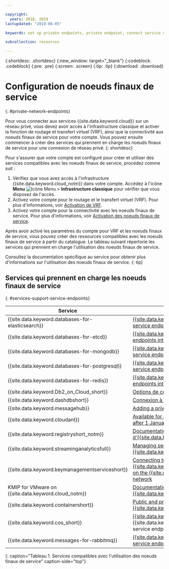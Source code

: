 ```yaml
---

copyright:
  years: 2018, 2019
lastupdated: "2019-08-05"

keywords: set up private endpoints, private endpoint, connect service over private network, 

subcollection: resources

---
```


{:shortdesc: .shortdesc}
{:new_window: target="_blank"}
{:codeblock: .codeblock}
{:pre: .pre}
{:screen: .screen}
{:tip: .tip}
{:download: .download}

# Configuration de noeuds finaux de service
{: #private-network-endpoints}

Pour vous connecter aux services {{site.data.keyword.cloud}} sur un réseau privé, vous devez avoir accès à l'infrastructure classique et activer la fonction de routage et transfert virtuel (VRF), ainsi que la connectivité aux noeuds finaux de service pour votre compte. Vous pouvez ensuite commencer à créer des services qui prennent en charge les noeuds finaux de service pour une connexion de réseau privé.
{: shortdesc}

Pour s'assurer que votre compte est configuré pour créer et utiliser des services compatibles avec les noeuds finaux de service, procédez comme suit :

1. Vérifiez que vous avez accès à l'infrastructure {{site.data.keyword.cloud_notm}} dans votre compte. Accédez à l'icône **Menu** ![Icône Menu](../icons/icon_hamburger.svg) > **Infrastructure classique** pour vérifier que vous disposez de l'accès.
2. Activez votre compte pour le routage et le transfert virtuel (VRF). Pour plus d'informations, voir [Activation de VRF](/docs/account?topic=account-vrf-service-endpoint#vrf).
3. Activez votre compte pour la connectivité avec les noeuds finaux de service. Pour plus d'informations, voir [Activation des noeuds finaux de service](/docs/account?topic=account-vrf-service-endpoint#service-endpoint).

Après avoir activé les paramètres du compte pour VRF et les noeuds finaux de service, vous pouvez créer des ressources compatibles avec les noeuds finaux de service à partir du catalogue. 
Le tableau suivant répertorie les services qui prennent en charge l'utilisation des noeuds finaux de service. 

Consultez la documentation spécifique au service pour obtenir plus d'informations sur l'utilisation des noeuds finaux de service.
{: tip}

## Services qui prennent en charge les noeuds finaux de service
{: #services-support-service-endpoints}

| Service | Documentation |
|-------------------|-------------------------------|
| {{site.data.keyword.databases-for-elasticsearch}} | [{{site.data.keyword.databases-for-elasticsearch}} service endpoints integration](/docs/services/databases-for-elasticsearch?topic=cloud-databases-service-endpoints) |
| {{site.data.keyword.databases-for-etcd}} | [{{site.data.keyword.databases-for-etcd}} service endpoints integration](/docs/services/databases-for-etcd?topic=cloud-databases-service-endpoints) |
| {{site.data.keyword.databases-for-mongodb}} | [{{site.data.keyword.databases-for-mongodb}} service endpoints integration](/docs/services/databases-for-mongodb?topic=cloud-databases-service-endpoints) |
| {{site.data.keyword.databases-for-postgresql}} | [{{site.data.keyword.databases-for-postgresql}} service endpoints integration](/docs/services/databases-for-postgresql?topic=cloud-databases-service-endpoints)|
| {{site.data.keyword.databases-for-redis}} | [{{site.data.keyword.databases-for-redis}} service endpoints integration](/docs/services/databases-for-redis?topic=cloud-databases-service-endpoints)|
| {{site.data.keyword.Db2_on_Cloud_short}} | [Options de connectivité](/docs/services/Db2onCloud?topic=Db2onCloud-connect_options) |
| {{site.data.keyword.dashdbshort}} | [Connexion à un noeud final privé](/docs/services/Db2whc?topic=Db2whc-connect_options#priv_endpt) |
|{{site.data.keyword.messagehub}} | [Adding a private endpoint](/docs/services/EventStreams?topic=eventstreams-manage_endpoints#add_endpoint) |
| {{site.data.keyword.cloudant}}  |  [Available for all dedicated hardware plans deployed after 1 January 2019](/docs/services/Cloudant/api?topic=cloudant-ibm-cloud-public#dedicated-hardware-plan) |
| {{site.data.keyword.registryshort_notm}} | [Documentation d'{{site.data.keyword.registryshort_notm}}](/docs/services/Registry?topic=va-va_index) |
| {{site.data.keyword.streaminganalyticsfull}} |  [Managing service endpoints for {{site.data.keyword.streaminganalyticsshort}}](/docs/services/StreamingAnalytics?topic=StreamingAnalytics-manage_endpoints#manage_endpoints) |
| {{site.data.keyword.keymanagementserviceshort}} | [Connecting to {{site.data.keyword.keymanagementserviceshort}} on the {{site.data.keyword.cloud_notm}} private network](/docs/services/key-protect?topic=key-protect-private-endpoints) |
| KMIP for VMware on {{site.data.keyword.cloud_notm}} | [Documentation de KMIP for VMware on {{site.data.keyword.cloud_notm}}](/docs/services/vmwaresolutions/services?topic=vmware-solutions-kmip_standalone_considerations#kmip_standalone_considerations-install)|
| {{site.data.keyword.containershort}} | [Public and private service endpoints for {{site.data.keyword.containershort_notm}}](/docs/containers?topic=containers-cs_network_ov#cs_network_ov_master_private) |
| {{site.data.keyword.cos_short}} | [{{site.data.keyword.cos_short}}](/docs/services/cloud-object-storage?topic=cloud-object-storage-advanced-endpoints) utilizes {{site.data.keyword.keymanagementserviceshort}}'s service endpoint for its BYOK integration|
| {{site.data.keyword.messages-for-rabbitmq}} | [{{site.data.keyword.messages-for-rabbitmq}} service endpoints integration](/docs/services/messages-for-rabbitmq?topic=cloud-databases-service-endpoints)| 
{: caption="Tableau 1. Services compatibles avec l'utilisation des noeuds finaux de service" caption-side="top"}










